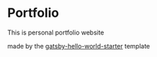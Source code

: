 # Portfolio
This is personal portfolio website

made by the [gatsby-hello-world-starter](https://www.gatsbyjs.com/starters/gatsbyjs/gatsby-starter-hello-world) template 
